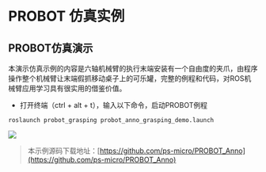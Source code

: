 # PROBOT 仿真实例

## **PROBOT仿真演示**
本演示仿真示例的内容是六轴机械臂的执行末端安装有一个自由度的夹爪，由程序操作整个机械臂让末端假抓移动桌子上的可乐罐，完整的例程和代码，对ROS机械臂应用学习具有很实用的借鉴价值。
* 打开终端（ctrl + alt + t），输入以下命令，启动PROBOT例程
```
roslaunch probot_grasping probot_anno_grasping_demo.launch
```
![](https://tianbot-pic.oss-cn-beijing.aliyuncs.com/tianbot/202109241907542.webp)
> 本示例源码下载地址：[https://github.com/ps-micro/PROBOT_Anno](https://github.com/ps-micro/PROBOT_Anno)
